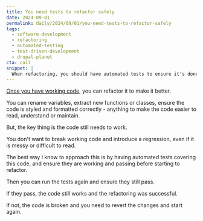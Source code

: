 ```yaml
---
title: You need tests to refactor safely
date: 2024-09-01
permalink: daily/2024/09/01/you-need-tests-to-refactor-safely
tags:
  - software-development
  - refactoring
  - automated-testing
  - test-driven-development
  - drupal-planet
cta: call
snippet: |
  When refactoring, you should have automated tests to ensure it's done safely.
---
```


[Once you have working code][0], you can refactor it to make it better.

You can rename variables, extract new functions or classes, ensure the code is styled and formatted correctly - anything to make the code easier to read, understand or maintain.

But, the key thing is the code still needs to work.

You don't want to break working code and introduce a regression, even if it is messy or difficult to read.

The best way I know to approach this is by having automated tests covering this code, and ensure they are working and passing before starting to refactor.

Then you can run the tests again and ensure they still pass.

If they pass, the code still works and the refactoring was successful.

If not, the code is broken and you need to revert the changes and start again.

[0]: {{site.url}}/daily/2024/08/31/make-it-work-then-make-it-good
